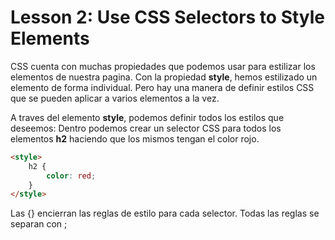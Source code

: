 # Lesson 2: Use CSS Selectors to Style Elements

CSS cuenta con muchas propiedades que podemos usar para estilizar los elementos de nuestra pagina.
Con la propiedad __style__, hemos estilizado un elemento de forma individual.
Pero hay una manera de definir estilos CSS que se pueden aplicar a varios elementos a la vez.

A traves del elemento __style__, podemos definir todos los estilos que deseemos:
Dentro podemos crear un selector CSS para todos los elementos __h2__ haciendo que los mismos tengan el color rojo. 
~~~ html
<style>
    h2 {
        color: red;
    }
</style>
~~~

Las {} encierran las reglas de estilo para cada selector. Todas las reglas se separan con ;
